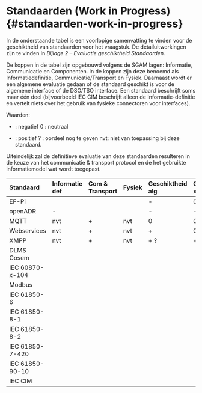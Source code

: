 # Standaarden \(Work in Progress\) {#standaarden-work-in-progress}

In de onderstaande tabel is een voorlopige samenvatting te vinden voor de geschiktheid van standaarden voor het vraagstuk. De detailuitwerkingen zijn te vinden in _Bijlage 2 – Evaluatie geschiktheid Standaarden._

De koppen in de tabel zijn opgebouwd volgens de SGAM lagen: Informatie, Communicatie en Componenten. In de koppen zijn deze benoemd als Informatiedefinitie, Communicatie/Transport en Fysiek. Daarnaast wordt er een algemene evaluatie gedaan of de standaard geschikt is voor de algemene interface of de DSO/TSO interface. Een standaard beschrijft soms maar één deel \(bijvoorbeeld IEC CIM beschrijft alleen de Informatie-definitie en vertelt niets over het gebruik van fysieke connectoren voor interfaces\).

Waarden: 
- : negatief
0 : neutraal
+ : positief
? : oordeel nog te geven
nvt: niet van toepassing bij deze standaard.

Uiteindelijk zal de definitieve evaluatie van deze standaarden resulteren in de keuze van het communicatie & transport protocol en de het gebruikte informatiemodel wat wordt toegepast.

| Standaard | Informatie def | Com & Transport  | Fysiek | Geschiktheid alg | Geschiktheid xSO |
| :---      | :---           | :---             | :---   | :---             | :---             |
| EF-Pi     |                |                  |        | -                | 0                |
| openADR   | -              |                  |        | -                | -                |
| MQTT      | nvt            | +                | nvt    | 0                | 0                |
| Webservices | nvt          | +                | nvt    | +                | 0                |
| XMPP      | nvt            | +                | nvt    | + ?              | + ?              |
| DLMS Cosem |               |                  |        |                  |                  |
| IEC 60870-x-104 |          |                  |        |                  |                  |
| Modbus    |                |                  |        |                  |                  |
| IEC 61850-6 |              |                  |        |                  |                  |
| IEC 61850-8-1 |            |                  |        |                  |                  |
| IEC 61850-8-2 |            |                  |        |                  |                  |
| IEC 61850-7-420 |          |                  |        |                  |                  |
| IEC 61850-90-10 |          |                  |        |                  |                  |
| IEC CIM   |                |                  |        |                  |                  |
